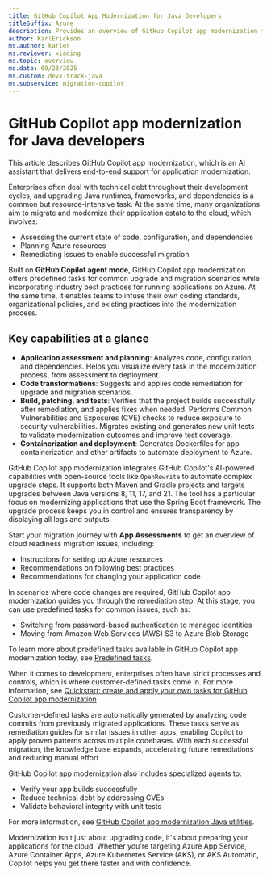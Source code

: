 ```yaml
---
title: GitHub Copilot App Modernization for Java Developers
titleSuffix: Azure
description: Provides an overview of GitHub Copilot app modernization for Java developers.
author: KarlErickson
ms.author: karler
ms.reviewer: xiading
ms.topic: overview
ms.date: 09/23/2025
ms.custom: devx-track-java
ms.subservice: migration-copilot
---
```


# GitHub Copilot app modernization for Java developers

This article describes GitHub Copilot app modernization, which is an AI assistant that delivers end-to-end support for application modernization.

Enterprises often deal with technical debt throughout their development cycles, and upgrading Java runtimes, frameworks, and dependencies is a common but resource-intensive task. At the same time, many organizations aim to migrate and modernize their application estate to the cloud, which involves:

- Assessing the current state of code, configuration, and dependencies
- Planning Azure resources
- Remediating issues to enable successful migration

Built on **GitHub Copilot agent mode**, GitHub Copilot app modernization offers predefined tasks for common upgrade and migration scenarios while incorporating industry best practices for running applications on Azure. At the same time, it enables teams to infuse their own coding standards, organizational policies, and existing practices into the modernization process.

## Key capabilities at a glance

- **Application assessment and planning**: Analyzes code, configuration, and dependencies. Helps you visualize every task in the modernization process, from assessment to deployment.
- **Code transformations**: Suggests and applies code remediation for upgrade and migration scenarios.
- **Build, patching, and tests**: Verifies that the project builds successfully after remediation, and applies fixes when needed. Performs Common Vulnerabilities and Exposures (CVE) checks to reduce exposure to security vulnerabilities. Migrates existing and generates new unit tests to validate modernization outcomes and improve test coverage.
- **Containerization and deployment**: Generates Dockerfiles for app containerization and other artifacts to automate deployment to Azure.

GitHub Copilot app modernization integrates GitHub Copilot's AI-powered capabilities with open-source tools like `OpenRewrite` to automate complex upgrade steps. It supports both Maven and Gradle projects and targets upgrades between Java versions 8, 11, 17, and 21. The tool has a particular focus on modernizing applications that use the Spring Boot framework. The upgrade process keeps you in control and ensures transparency by displaying all logs and outputs.

Start your migration journey with **App Assessments** to get an overview of cloud readiness migration issues, including:

- Instructions for setting up Azure resources
- Recommendations on following best practices
- Recommendations for changing your application code

In scenarios where code changes are required, GitHub Copilot app modernization guides you through the remediation step. At this stage, you can use predefined tasks for common issues, such as:

- Switching from password-based authentication to managed identities
- Moving from Amazon Web Services (AWS) S3 to Azure Blob Storage

To learn more about predefined tasks available in GitHub Copilot app modernization today, see [Predefined tasks](migrate-github-copilot-app-modernization-for-java-predefined-tasks.md).

When it comes to development, enterprises often have strict processes and controls, which is where customer-defined tasks come in. For more information, see [Quickstart: create and apply your own tasks for GitHub Copilot app modernization](migrate-github-copilot-app-modernization-for-java-quickstart-create-and-apply-your-own-task.md)

Customer-defined tasks are automatically generated by analyzing code commits from previously migrated applications. These tasks serve as remediation guides for similar issues in other apps, enabling Copilot to apply proven patterns across multiple codebases. With each successful migration, the knowledge base expands, accelerating future remediations and reducing manual effort

GitHub Copilot app modernization also includes specialized agents to:

- Verify your app builds successfully
- Reduce technical debt by addressing CVEs
- Validate behavioral integrity with unit tests

For more information, see [GitHub Copilot app modernization Java utilities](/java/upgrade/tools).

Modernization isn't just about upgrading code, it's about preparing your applications for the cloud. Whether you're targeting Azure App Service, Azure Container Apps, Azure Kubernetes Service (AKS), or AKS Automatic, Copilot helps you get there faster and with confidence.
